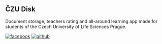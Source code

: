## ČZU Disk
Document storage, teachers rating and all-around learning app made for students of the Czech University of Life Sciences Prague.

[![facebook](https://github.com/carlsednaoui/gitsocial/blob/master/assets/icons%20without%20padding/facebook.png (Facebook))][1]
[![github](https://github.com/carlsednaoui/gitsocial/blob/master/assets/icons%20without%20padding/github.png (GitHub))][2]

[1]: https://www.facebook.com/czudisk
[2]: https://github.com/czudisk
